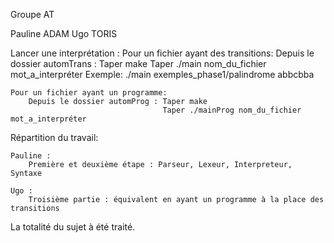 Groupe AT

Pauline ADAM
Ugo TORIS

Lancer une interprétation :
    Pour un fichier ayant des transitions:
        Depuis le dossier automTrans : Taper make
                                       Taper ./main nom_du_fichier mot_a_interpréter
        Exemple: ./main exemples_phase1/palindrome abbcbba 

    Pour un fichier ayant un programme:
        Depuis le dossier automProg : Taper make
                                      Taper ./mainProg nom_du_fichier mot_a_interpréter

Répartition du travail:

    Pauline : 
        Première et deuxième étape : Parseur, Lexeur, Interpreteur, Syntaxe

    Ugo :
        Troisième partie : équivalent en ayant un programme à la place des transitions

La totalité du sujet à été traité.


